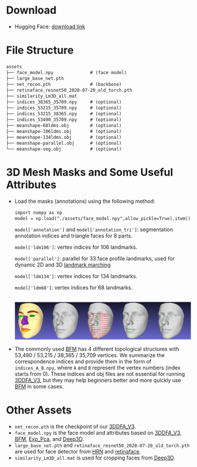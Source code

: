 # Download

- Hugging Face: [download link](https://huggingface.co/datasets/Zidu-Wang/3DDFA-V3/tree/main/assets)

# File Structure

```
assets
├── face_model.npy              # (face model)
├── large_base_net.pth
├── net_recon.pth               # (backbone)
├── retinaface_resnet50_2020-07-20_old_torch.pth
├── similarity_Lm3D_all.mat
├── indices_38365_35709.npy     # (optional)
├── indices_53215_35709.npy     # (optional)
├── indices_53215_38365.npy     # (optional)
├── indices_53490_35709.npy     # (optional)
├── meanshape-68ldms.obj        # (optional)
├── meanshape-106ldms.obj       # (optional)
├── meanshape-134ldms.obj       # (optional)
├── meanshape-parallel.obj      # (optional)
└── meanshape-seg.obj           # (optional)
```

# 3D Mesh Masks and Some Useful Attributes
- Load the masks (annotations) using the following method:
    ```
    import numpy as np
    model = np.load("./assets/face_model.npy",allow_pickle=True).item()
    ```
    `model['annotation']` and `model['annotation_tri']`: segmentation annotation indices and triangle faces for 8 parts.

    `model['ldm106']`: vertex indices for 106 landmarks.

    `model['parallel']`: parallel for 33 face profile landmarks, used for dynamic 2D and 3D [landmark marching](https://openaccess.thecvf.com/content_cvpr_2015/papers/Zhu_High-Fidelity_Pose_and_2015_CVPR_paper.pdf)

    `model['ldm134']`: vertex indices for 134 landmarks.

    `model['ldm68']`: vertex indices for 68 landmarks.

    <br>![teaser](/examples/teaser/annotation_and_ldms.png)


- The commonly used [BFM](https://faces.dmi.unibas.ch/bfm/main.php?nav=1-0&id=basel_face_model) has 4 different topological structures with 53,490 / 53,215 / 38,365 / 35,709 vertices. We summarize the correspondence indices and provide them in the form of `indices_A_B.npy`, where `A` and `B` represent the vertex numbers (index starts from 0). These indices and obj files are not essential for running [3DDFA_V3](https://arxiv.org/abs/2312.00311), but they may help beginners better and more quickly use [BFM](https://faces.dmi.unibas.ch/bfm/main.php?nav=1-0&id=basel_face_model) in some cases.

# Other Assets
- `net_recon.pth` is the checkpoint of our [3DDFA_V3](https://arxiv.org/abs/2312.00311).
- `face_model.npy` is the face model and attributes based on [3DDFA_V3](https://arxiv.org/abs/2312.00311), [BFM](https://faces.dmi.unibas.ch/bfm/main.php?nav=1-0&id=basel_face_model), [Exp_Pca](https://github.com/Juyong/3DFace), and [Deep3D](https://github.com/sicxu/Deep3DFaceRecon_pytorch).
- `large_base_net.pth` and `retinaface_resnet50_2020-07-20_old_torch.pth` are used for face detector from [HRN](https://github.com/youngLBW/HRN) and [retinaface](https://github.com/biubug6/Pytorch_Retinaface).
- `similarity_Lm3D_all.mat` is used for cropping faces from [Deep3D](https://github.com/sicxu/Deep3DFaceRecon_pytorch).
